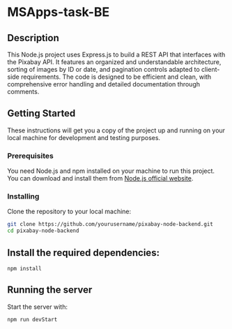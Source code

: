 # MSApps-task-BE

## Description

This Node.js project uses Express.js to build a REST API that interfaces with the Pixabay API. It features an organized and understandable architecture, sorting of images by ID or date, and pagination controls adapted to client-side requirements. The code is designed to be efficient and clean, with comprehensive error handling and detailed documentation through comments.

## Getting Started

These instructions will get you a copy of the project up and running on your local machine for development and testing purposes.

### Prerequisites

You need Node.js and npm installed on your machine to run this project. You can download and install them from [Node.js official website](https://nodejs.org/).

### Installing

Clone the repository to your local machine:

```bash
git clone https://github.com/yourusername/pixabay-node-backend.git
cd pixabay-node-backend
```

## Install the required dependencies:

`npm install`

## Running the server

Start the server with:

`npm run devStart`
